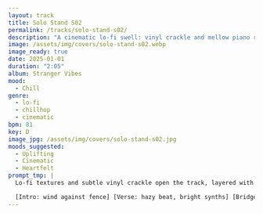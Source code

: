 ```yaml
---
layout: track
title: Solo Stand S02
permalink: /tracks/solo-stand-s02/
description: "A cinematic lo-fi swell: vinyl crackle and mellow piano ride a gentle, syncopated 81 BPM groove as strings and airy synths bloom; vintage bass steadies the sway toward a resolute, uplifting finish."
image: /assets/img/covers/solo-stand-s02.webp
image_ready: true
date: 2025-01-01
duration: "2:05"
album: Stranger Vibes
mood:
  - Chill
genre:
  - lo-fi
  - chillhop
  - cinematic
bpm: 81
key: D
image_jpg: /assets/img/covers/solo-stand-s02.jpg
moods_suggested:
  - Uplifting
  - Cinematic
  - Heartfelt
prompt_tmp: |
  Lo-fi textures and subtle vinyl crackle open the track, layered with mellow piano chords and a gentle, syncopated drum loop, Swelling strings and atmospheric synths gradually enter, adding cinematic depth, The groove sways with vintage bass, culminating in a resolute, uplifting climax

  [Intro: wind against fence] [Verse: hazy beat, bright synths] [Bridge: minor bend tones] [Outro: long fade]
---
```

